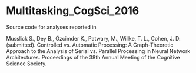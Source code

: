 # Multitasking_CogSci_2016
Source code for analyses reported in 

Musslick S., Dey B., Özcimder K., Patwary, M., Willke, T. L., Cohen, J. D. (submitted). Controlled vs. Automatic Processing: A Graph-Theoretic Approach to the Analysis of Serial vs. Parallel Processing in Neural Network Architectures. Proceedings of the 38th Annual Meeting of the Cognitive Science Society.
